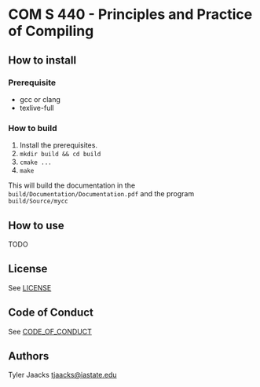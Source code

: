 # COM S 440 - Principles and Practice of Compiling

## How to install

### Prerequisite
- gcc or clang
- texlive-full

### How to build
1. Install the prerequisites.
2. ```mkdir build && cd build```
3. ```cmake ...```
4. ```make```

This will build the documentation in the ```build/Documentation/Documentation.pdf``` and the program ```build/Source/mycc```

## How to use
TODO

## License

See [LICENSE](LICENSE.md)

## Code of Conduct

See [CODE_OF_CONDUCT](CODE_OF_CONDUCT.md)

## Authors

Tyler Jaacks <tjaacks@iastate.edu>
